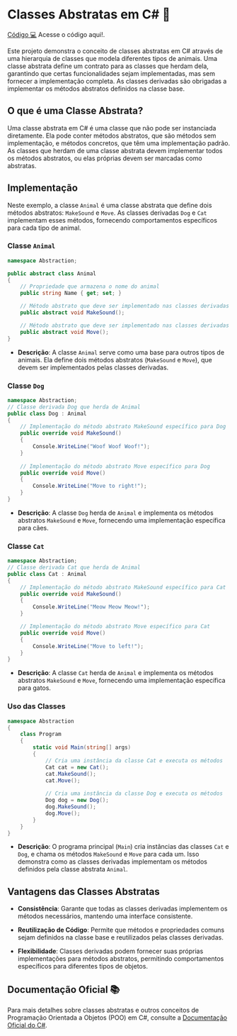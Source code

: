 # Classes Abstratas em C# 🧩

[Código 💻](Abstraction/Program.cs) Acesse o código aqui!.

Este projeto demonstra o conceito de classes abstratas em C# através de uma hierarquia de classes que modela diferentes tipos de animais. Uma classe abstrata define um contrato para as classes que herdam dela, garantindo que certas funcionalidades sejam implementadas, mas sem fornecer a implementação completa. As classes derivadas são obrigadas a implementar os métodos abstratos definidos na classe base.

## O que é uma Classe Abstrata?

Uma classe abstrata em C# é uma classe que não pode ser instanciada diretamente. Ela pode conter métodos abstratos, que são métodos sem implementação, e métodos concretos, que têm uma implementação padrão. As classes que herdam de uma classe abstrata devem implementar todos os métodos abstratos, ou elas próprias devem ser marcadas como abstratas.

## Implementação

Neste exemplo, a classe `Animal` é uma classe abstrata que define dois métodos abstratos: `MakeSound` e `Move`. As classes derivadas `Dog` e `Cat` implementam esses métodos, fornecendo comportamentos específicos para cada tipo de animal.

### Classe `Animal`

```csharp
namespace Abstraction;

public abstract class Animal
{
    // Propriedade que armazena o nome do animal
    public string Name { get; set; }

    // Método abstrato que deve ser implementado nas classes derivadas para definir o som do animal
    public abstract void MakeSound();

    // Método abstrato que deve ser implementado nas classes derivadas para definir o movimento do animal
    public abstract void Move();
}
```

- **Descrição**: A classe `Animal` serve como uma base para outros tipos de animais. Ela define dois métodos abstratos (`MakeSound` e `Move`), que devem ser implementados pelas classes derivadas.

### Classe `Dog`

```csharp
namespace Abstraction;
// Classe derivada Dog que herda de Animal
public class Dog : Animal
{
    // Implementação do método abstrato MakeSound específico para Dog
    public override void MakeSound()
    {
        Console.WriteLine("Woof Woof Woof!");
    }
    
    // Implementação do método abstrato Move específico para Dog
    public override void Move()
    {
        Console.WriteLine("Move to right!");
    }
}
```

- **Descrição**: A classe `Dog` herda de `Animal` e implementa os métodos abstratos `MakeSound` e `Move`, fornecendo uma implementação específica para cães.

### Classe `Cat`

```csharp
namespace Abstraction;
// Classe derivada Cat que herda de Animal
public class Cat : Animal
{
    // Implementação do método abstrato MakeSound específico para Cat
    public override void MakeSound()
    {
        Console.WriteLine("Meow Meow Meow!");
    }

    // Implementação do método abstrato Move específico para Cat
    public override void Move()
    {
        Console.WriteLine("Move to left!");
    }
}
```

- **Descrição**: A classe `Cat` herda de `Animal` e implementa os métodos abstratos `MakeSound` e `Move`, fornecendo uma implementação específica para gatos.

### Uso das Classes

```csharp
namespace Abstraction
{
    class Program
    {
        static void Main(string[] args)
        {
            // Cria uma instância da classe Cat e executa os métodos
            Cat cat = new Cat();
            cat.MakeSound();
            cat.Move();
            
            // Cria uma instância da classe Dog e executa os métodos
            Dog dog = new Dog();
            dog.MakeSound();
            dog.Move();
        }
    }
}
```

- **Descrição**: O programa principal (`Main`) cria instâncias das classes `Cat` e `Dog`, e chama os métodos `MakeSound` e `Move` para cada um. Isso demonstra como as classes derivadas implementam os métodos definidos pela classe abstrata `Animal`.

## Vantagens das Classes Abstratas

- **Consistência**: Garante que todas as classes derivadas implementem os métodos necessários, mantendo uma interface consistente.


- **Reutilização de Código**: Permite que métodos e propriedades comuns sejam definidos na classe base e reutilizados pelas classes derivadas.


- **Flexibilidade**: Classes derivadas podem fornecer suas próprias implementações para métodos abstratos, permitindo comportamentos específicos para diferentes tipos de objetos.

## Documentação Oficial 📚

Para mais detalhes sobre classes abstratas e outros conceitos de Programação Orientada a Objetos (POO) em C#, consulte a [Documentação Oficial do C#](https://learn.microsoft.com/dotnet/csharp/programming-guide/classes-and-structs/abstract-and-sealed-classes-and-members).
